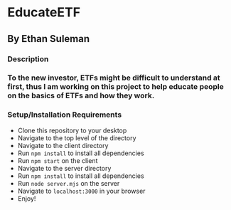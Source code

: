 # EducateETF

## By Ethan Suleman

### Description
### To the new investor, ETFs might be difficult to understand at first, thus I am working on this project to help educate people on the basics of ETFs and how they work.

### Setup/Installation Requirements
* Clone this repository to your desktop
* Navigate to the top level of the directory
* Navigate to the client directory
* Run `npm install` to install all dependencies
* Run `npm start` on the client
* Navigate to the server directory
* Run `npm install` to install all dependencies
* Run `node server.mjs` on the server
* Navigate to `localhost:3000` in your browser
* Enjoy!